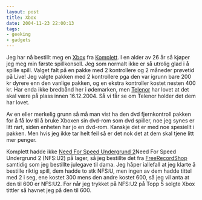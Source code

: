 ```yaml
---
layout: post
title: Xbox
date: 2004-11-23 22:00:13
tags: 
- geeking
- gadgets
---
```


Jeg har nå bestillt meg en [Xbox](http://www.microsoft.com/xbox/) fra [Komplett](http://www.komplett.no). I en alder av 26 år så kjøper jeg meg min første spillkonsoll. Jeg som normalt ikke er så utrolig glad i å spille spill. Valget falt på en pakke med 2 kontrollere og 2 måneder prøvetid på Live! Jeg valgte pakken med 2 kontrollere pga den var igrunn bare 200 kr dyrere enn den vanlige pakken, og en ekstra kontroller kostet nesten 400 kr. Har enda ikke bredbånd her i ødemarken, men [Telenor](http://www.telenor.no) har lovet at det skal være på plass innen 16.12.2004. Så vi får se om Telenor holder det dem har lovet.

Av en eller merkelig grunn så må man vist ha den dvd fjernkontroll pakken for å få lov til å bruke Xboxen sin dvd-rom som dvd spiller, noe jeg synes er litt rart, siden enheten har jo en dvd-rom. Kanskje det er med noe spesiellt i pakken. Men hvis jeg ikke tar helt feil så er det nok det at dem skal tjene litt mer penger.

Komplett hadde ikke [Need For Speed Undergrund 2](http://www.eagames.com/official/nfs/underground2/us/home.jsp)Need For Speed Undergrund 2 (NFS:U2) på lager, så jeg bestillte det fra [FreeRecordShop](http://www.freerecordshop.no) samtidig som jeg bestillte julegave til dama. Jeg håper iallefall at jeg klarte å bestille riktig spill, dem hadde to stk NFS:U, men ingen av dem hadde tittel med 2 i seg, ene kostet 300 mens den andre kostet 600, så jeg vil anta at den til 600 er NFS:U2. For når jeg trykket på NFS:U2 på Topp 5 solgte Xbox tittler så havnet jeg på den til 600.
